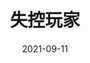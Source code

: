 ---
layout: movie-review
title: 失控玩家
description: >
  挺有趣的搞笑科幻片。
category: 电影
img: assets/img/movie/2021/失控玩家.webp
star: 4
date: 2021-09-11
---